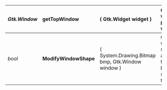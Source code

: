 | _Gtk.Window_ | **getTopWindow** | ( Gtk.Widget widget ) | returns the widget's parent window |
|:-------------|:-----------------|:----------------------|:-----------------------------------|
| _bool_ | **ModifyWindowShape** | ( System.Drawing.Bitmap bmp, Gtk.Window window ) | modifies the window shape according to the passed bitmap. It supports transparency. |